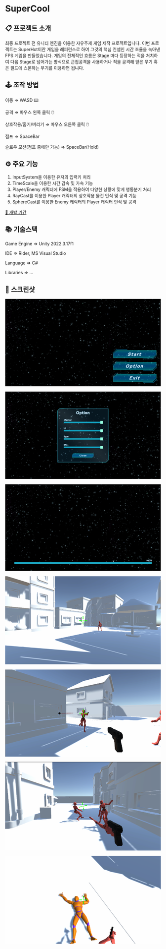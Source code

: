 # SuperCool

## 📋 프로젝트 소개

최종 프로젝트 전 유니티 엔진을 이용한 자유주제 게임 제작 프로젝트입니다. 이번 프로젝트는 SuperHot이란 게임을 레퍼런스로 하여 그것의 핵심 컨셉인 시간 조율을 녹아낸 FPS 게임을 만들었습니다. 게임의 전체적인 흐름은 Stage 마다 등장하는 적을 처치하여 다음 Stage로 넘어가는 방식으로 근접공격을 사용하거나 적을 공격해 얻은 무기 혹은 필드에 스폰하는 무기를 이용하면 됩니다.

## 🕹️ 조작 방법

이동 ⇒ WASD ⌨️

공격 ⇒ 마우스 왼쪽 클릭 🖱️

상호작용/줍기/버리기 ⇒ 마우스 오른쪽 클릭 🖱️

점프 ⇒ SpaceBar

슬로우 모션(점프 중에만 가능) ⇒ SpaceBar(Hold)

## ⚙️ 주요 기능

1. InputSystem을 이용한 유저의 입력키 처리
2. TimeScale을 이용한 시간 감속 및 가속 기능
3. Player/Enemy 캐릭터에 FSM을 적용하여 다양한 상황에 맞게 행동분기 처리
4. RayCast를 이용한 Player 캐릭터의 상호작용 물건 인식 및 공격 기능
5. SphereCast를 이용한 Enemy 캐릭터의 Player 캐릭터 인식 및 공격

[📅 개발 기간](Images/%F0%9F%93%85%20%E1%84%80%E1%85%A2%E1%84%87%E1%85%A1%E1%86%AF%20%E1%84%80%E1%85%B5%E1%84%80%E1%85%A1%E1%86%AB%202167f1bcf14a8031983edcc6d1c361c3.csv)

## 📚 기술스택

Game Engine ⇒ Unity 2022.3.17f1

IDE ⇒ Rider, MS Visual Studio

Language ⇒ C#

Libraries ⇒ …

## 📸 스크린샷

![스크린샷 2025-06-18 110458.png](Images/%EC%8A%A4%ED%81%AC%EB%A6%B0%EC%83%B7_2025-06-18_110458.png)

![스크린샷 2025-06-18 110507.png](Images/%EC%8A%A4%ED%81%AC%EB%A6%B0%EC%83%B7_2025-06-18_110507.png)

![스크린샷 2025-06-18 110517.png](Images/%EC%8A%A4%ED%81%AC%EB%A6%B0%EC%83%B7_2025-06-18_110517.png)

![스크린샷 2025-06-18 110529.png](Images/%EC%8A%A4%ED%81%AC%EB%A6%B0%EC%83%B7_2025-06-18_110529.png)

![스크린샷 2025-06-18 110552.png](Images/%EC%8A%A4%ED%81%AC%EB%A6%B0%EC%83%B7_2025-06-18_110552.png)

![스크린샷 2025-06-18 110609.png](Images/%EC%8A%A4%ED%81%AC%EB%A6%B0%EC%83%B7_2025-06-18_110609.png)

![스크린샷 2025-06-18 110633.png](Images/%EC%8A%A4%ED%81%AC%EB%A6%B0%EC%83%B7_2025-06-18_110633.png)